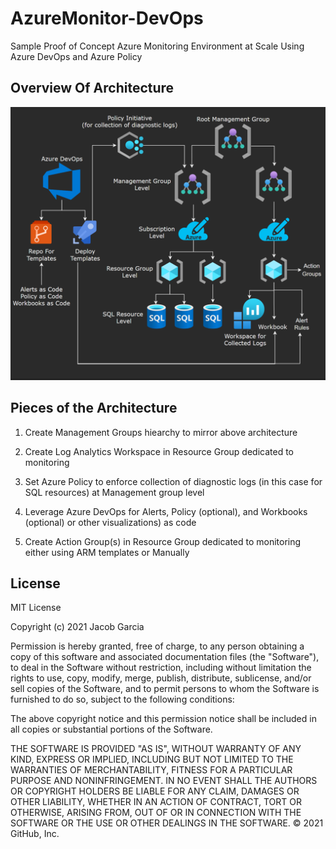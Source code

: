 # AzureMonitor-DevOps

Sample Proof of Concept Azure Monitoring Environment at Scale Using Azure DevOps and Azure Policy

## Overview Of Architecture

![Architecture](https://github.com/jacobgarcia13/AzureMonitor-DevOps/blob/main/Monitoring_POC_Architecture1.PNG?raw=true)

## Pieces of the Architecture 

1. Create Management Groups hiearchy to mirror above architecture

2. Create Log Analytics Workspace in Resource Group dedicated to monitoring

3. Set Azure Policy to enforce collection of diagnostic logs (in this case for SQL resources) at Management group level

4. Leverage Azure DevOps for Alerts, Policy (optional), and Workbooks (optional) or other visualizations) as code

5. Create Action Group(s) in Resource Group dedicated to monitoring either using ARM templates or Manually

## License

MIT License

Copyright (c) 2021 Jacob Garcia

Permission is hereby granted, free of charge, to any person obtaining a copy
of this software and associated documentation files (the "Software"), to deal
in the Software without restriction, including without limitation the rights
to use, copy, modify, merge, publish, distribute, sublicense, and/or sell
copies of the Software, and to permit persons to whom the Software is
furnished to do so, subject to the following conditions:

The above copyright notice and this permission notice shall be included in all
copies or substantial portions of the Software.

THE SOFTWARE IS PROVIDED "AS IS", WITHOUT WARRANTY OF ANY KIND, EXPRESS OR
IMPLIED, INCLUDING BUT NOT LIMITED TO THE WARRANTIES OF MERCHANTABILITY,
FITNESS FOR A PARTICULAR PURPOSE AND NONINFRINGEMENT. IN NO EVENT SHALL THE
AUTHORS OR COPYRIGHT HOLDERS BE LIABLE FOR ANY CLAIM, DAMAGES OR OTHER
LIABILITY, WHETHER IN AN ACTION OF CONTRACT, TORT OR OTHERWISE, ARISING FROM,
OUT OF OR IN CONNECTION WITH THE SOFTWARE OR THE USE OR OTHER DEALINGS IN THE
SOFTWARE.
© 2021 GitHub, Inc.
